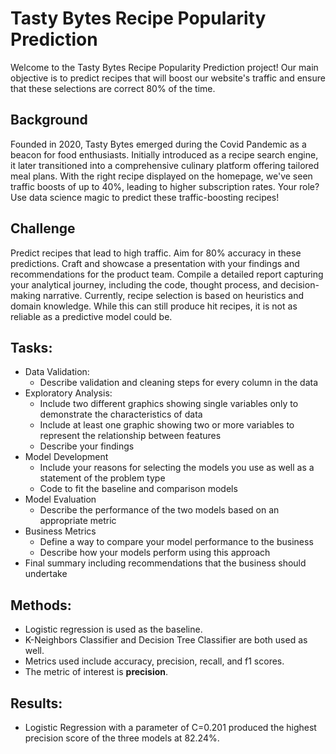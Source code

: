 # Tasty Bytes Recipe Popularity Prediction
Welcome to the Tasty Bytes Recipe Popularity Prediction project! Our main objective is to predict recipes that will boost our website's traffic and ensure that these selections are correct 80% of the time.

## Background
Founded in 2020, Tasty Bytes emerged during the Covid Pandemic as a beacon for food enthusiasts. Initially introduced as a recipe search engine, it later transitioned into a comprehensive culinary platform offering tailored meal plans. With the right recipe displayed on the homepage, we've seen traffic boosts of up to 40%, leading to higher subscription rates. Your role? Use data science magic to predict these traffic-boosting recipes!

## Challenge
Predict recipes that lead to high traffic. Aim for 80% accuracy in these predictions. Craft and showcase a presentation with your findings and recommendations for the product team. Compile a detailed report capturing your analytical journey, including the code, thought process, and decision-making narrative. Currently, recipe selection is based on heuristics and domain knowledge. While this can still produce hit recipes, it is not as reliable as a predictive model could be.

## Tasks:
* Data Validation:
  * Describe validation and cleaning steps for every column in the data
* Exploratory Analysis:
  * Include two different graphics showing single variables only to demonstrate the characteristics of data
  * Include at least one graphic showing two or more variables to represent the relationship between features
  * Describe your findings
* Model Development
  * Include your reasons for selecting the models you use as well as a statement of the problem type
  * Code to fit the baseline and comparison models
* Model Evaluation
  * Describe the performance of the two models based on an appropriate metric
* Business Metrics
  * Define a way to compare your model performance to the business
  * Describe how your models perform using this approach
* Final summary including recommendations that the business should undertake

## Methods:
* Logistic regression is used as the baseline.
* K-Neighbors Classifier and Decision Tree Classifier are both used as well.
* Metrics used include accuracy, precision, recall, and f1 scores.
* The metric of interest is **precision**.

## Results:
* Logistic Regression with a parameter of C=0.201 produced the highest precision score of the three models at 82.24%.


